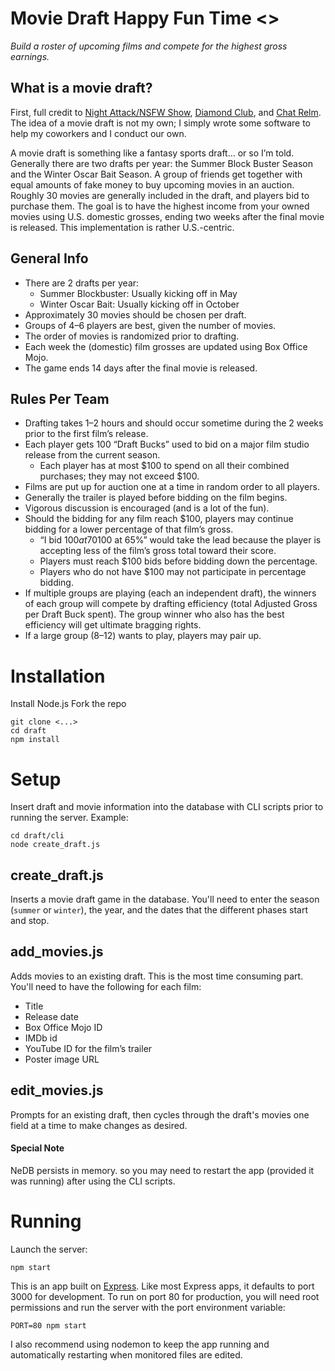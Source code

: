 # Movie Draft Happy Fun Time <>
_Build a roster of upcoming films and compete for the highest gross earnings._

## What is a movie draft?
First, full credit to [Night Attack/NSFW Show](http://nightattack.tv/), [Diamond Club](http://diamondclub.tv/), and [Chat Relm](http://chatrelm.net). The idea of a movie draft is not my own; I simply wrote some software to help my coworkers and I conduct our own.

A movie draft is something like a fantasy sports draft… or so I’m told. Generally there are two drafts per year: the Summer Block Buster Season and the Winter Oscar Bait Season. A group of friends get together with equal amounts of fake money to buy upcoming movies in an auction. Roughly 30 movies are generally included in the draft, and players bid to purchase them. The goal is to have the highest income from your owned movies using U.S. domestic grosses, ending two weeks after the final movie is released. This implementation is rather U.S.-centric.

## General Info
* There are 2 drafts per year:
  * Summer Blockbuster: Usually kicking off in May
  * Winter Oscar Bait: Usually kicking off in October
* Approximately 30 movies should be chosen per draft.
* Groups of 4–6 players are best, given the number of movies.
* The order of movies is randomized prior to drafting.
* Each week the (domestic) film grosses are updated using Box Office Mojo.
* The game ends 14 days after the final movie is released.

## Rules Per Team
* Drafting takes 1–2 hours and should occur sometime during the 2 weeks prior to the first film’s release.
* Each player gets 100 “Draft Bucks” used to bid on a major film studio release from the current season.
  * Each player has at most $100 to spend on all their combined purchases; they may not exceed $100.
* Films are put up for auction one at a time in random order to all players.
* Generally the trailer is played before bidding on the film begins.
* Vigorous discussion is encouraged (and is a lot of the fun).
* Should the bidding for any film reach $100, players may continue bidding for a lower percentage of that film’s gross.
  * “I bid $100 at 70%” means the film's domestic gross would be multiplied by 0.7 before being applied to the player’s total. A subsequent bid of “$100 at 65%” would take the lead because the player is accepting less of the film’s gross total toward their score.
  * Players must reach $100 bids before bidding down the percentage.
  * Players who do not have $100 may not participate in percentage bidding.
* If multiple groups are playing (each an independent draft), the winners of each group will compete by drafting efficiency (total Adjusted Gross per Draft Buck spent). The group winner who also has the best efficiency will get ultimate bragging rights.
* If a large group (8–12) wants to play, players may pair up.

# Installation
Install Node.js
Fork the repo
```
git clone <...>
cd draft
npm install
```

# Setup
Insert draft and movie information into the database with CLI scripts prior to running the server.
Example:
```
cd draft/cli
node create_draft.js
```

## create_draft.js
Inserts a movie draft game in the database. You'll need to enter the season (`summer` or `winter`), the year, and the dates that the different phases start and stop.

## add_movies.js
Adds movies to an existing draft. This is the most time consuming part. You'll need to have the following for each film:
* Title
* Release date
* Box Office Mojo ID
* IMDb id
* YouTube ID for the film’s trailer
* Poster image URL

## edit_movies.js
Prompts for an existing draft, then cycles through the draft's movies one field at a time to make changes as desired.

#### Special Note
NeDB persists in memory. so you may need to restart the app (provided it was running) after using the CLI scripts.

# Running
Launch the server:
```
npm start
```

This is an app built on [Express](http://expressjs.com/). Like most Express apps, it defaults to port 3000 for development. To run on port 80 for production, you will need root permissions and run the server with the port environment variable:
```
PORT=80 npm start
```

I also recommend using nodemon to keep the app running and automatically restarting when monitored files are edited.
